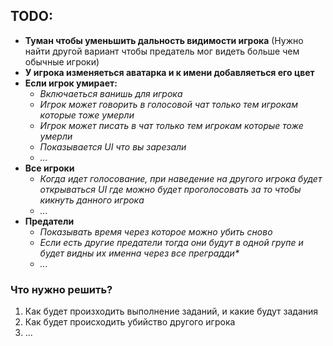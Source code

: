 ## TODO:

+ **Туман чтобы уменьшить дальность видимости игрока** (Нужно найти другой вариант чтобы предатель мог видеть больше чем обычные игроки)
+ **У игрока изменяеться аватарка и к имени добавляеться его цвет**
+ **Если игрок умирает:**
  + _Включаеться ванишь для игрока_
  + _Игрок может говорить в голосовой чат только тем игрокам которые тоже умерли_
  + _Игрок может писать в чат только тем игрокам которые тоже умерли_
  + _Показывается UI что вы зарезали_
  + _..._ 
+ **Все игроки**
  + _Когда идет голосование, при наведение на другого игрока будет открываться UI где можно будет проголосовать за то чтобы кикнуть данного игрока_
  + _..._ 
+ **Предатели**
  + _Показывать время через которое можно убить сново_
  + _Если есть другие предатели тогда они будут в одной групе и будет видны их именна через все преградди*_
  + _..._

### Что нужно решить?
1. Как будет произходить выполнение заданий, и какие будут задания
1. Как будет происходить убийство другого игрока
1. ...
